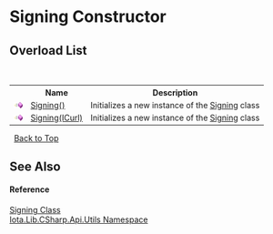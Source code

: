 # Signing Constructor 
 


## Overload List
&nbsp;<table><tr><th></th><th>Name</th><th>Description</th></tr><tr><td>![Public method](media/pubmethod.gif "Public method")</td><td><a href="M_Iota_Lib_CSharp_Api_Utils_Signing__ctor">Signing()</a></td><td>
Initializes a new instance of the <a href="T_Iota_Lib_CSharp_Api_Utils_Signing">Signing</a> class</td></tr><tr><td>![Public method](media/pubmethod.gif "Public method")</td><td><a href="M_Iota_Lib_CSharp_Api_Utils_Signing__ctor_1">Signing(ICurl)</a></td><td>
Initializes a new instance of the <a href="T_Iota_Lib_CSharp_Api_Utils_Signing">Signing</a> class</td></tr></table>&nbsp;
<a href="#signing-constructor">Back to Top</a>

## See Also


#### Reference
<a href="T_Iota_Lib_CSharp_Api_Utils_Signing">Signing Class</a><br /><a href="N_Iota_Lib_CSharp_Api_Utils">Iota.Lib.CSharp.Api.Utils Namespace</a><br />